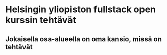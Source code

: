 # Helsingin yliopiston fullstack open kurssin tehtävät

## Jokaisella osa-alueella on oma kansio, missä on tehtävät
